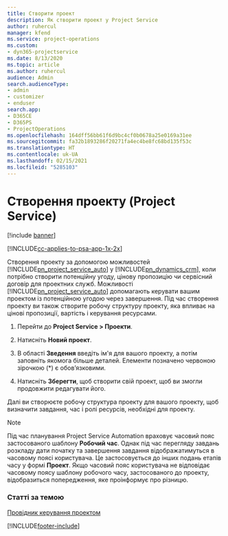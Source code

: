 ```yaml
---
title: Створити проект
description: Як створити проект у Project Service
author: ruhercul
manager: kfend
ms.service: project-operations
ms.custom:
- dyn365-projectservice
ms.date: 8/13/2020
ms.topic: article
ms.author: ruhercul
audience: Admin
search.audienceType:
- admin
- customizer
- enduser
search.app:
- D365CE
- D365PS
- ProjectOperations
ms.openlocfilehash: 164dff56bb61f6d9bc4cf0b0678a25e0169a31ee
ms.sourcegitcommit: fa32b1893286f20271fa4ec4be8fc68bd135f53c
ms.translationtype: HT
ms.contentlocale: uk-UA
ms.lasthandoff: 02/15/2021
ms.locfileid: "5285103"
---
```

# <a name="create-a-project-project-service"></a>Створення проекту (Project Service)

[!include [banner](../includes/psa-now-project-operations.md)]

[!INCLUDE[cc-applies-to-psa-app-1x-2x](../includes/cc-applies-to-psa-app-1x-2x.md)]

Створення проекту за допомогою можливостей [!INCLUDE[pn_project_service_auto](../includes/pn-project-service-auto.md)] у [!INCLUDE[pn_dynamics_crm](../includes/pn-dynamics-crm.md)], коли потрібно створити потенційну угоду, цінову пропозицію чи сервісний договір для проектних служб. Можливості [!INCLUDE[pn_project_service_auto](../includes/pn-project-service-auto.md)] допомагають керувати вашим проектом із потенційною угодою через завершення. Під час створення проекту ви також створите робочу структуру проекту, яка впливає на цінові пропозиції, вартість і керування ресурсами.  
  
1.  Перейти до **Project Service > Проекти**.  
  
2.  Натисніть **Новий проект**.  
  
3.  В області **Зведення** введіть ім'я для вашого проекту, а потім заповніть якомога більше деталей. Елементи позначено червоною зірочкою (*) є обов’язковими.  
  
4.  Натисніть **Зберегти**, щоб створити свій проект, щоб ви змогли продовжити редагувати його.  
  
Далі ви створюєте робочу структура проекту для вашого проекту, щоб визначити завдання, час і ролі ресурсів, необхідні для проекту.  

> [!NOTE]
> Під час планування Project Service Automation враховує часовий пояс застосованого шаблону **Робочий час**. Однак під час перегляду завдань розкладу дати початку та завершення завдання відображатимуться в часовому поясі користувача. Це застосовується до інших подань етапів часу у формі **Проект**. Якщо часовий пояс користувача не відповідає часовому поясу шаблону робочого часу, застосованого до проекту, відобразиться попередження, яке проінформує про різницю. 
  
### <a name="see-also"></a>Статті за темою  
 [Провідник керування проектом](../psa/project-manager-guide.md)


[!INCLUDE[footer-include](../includes/footer-banner.md)]